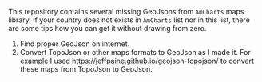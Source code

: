 This repository contains several missing GeoJsons from `AmCharts` maps library. If your country does not exists in `AmCharts` list nor in this list, there are some tips how you can get it without drawing from zero.
1) Find proper GeoJson on internet.
2) Convert TopoJson or other maps formats to GeoJson as I made it. For example I used https://jeffpaine.github.io/geojson-topojson/ to convert these maps from TopoJson to GeoJson.
